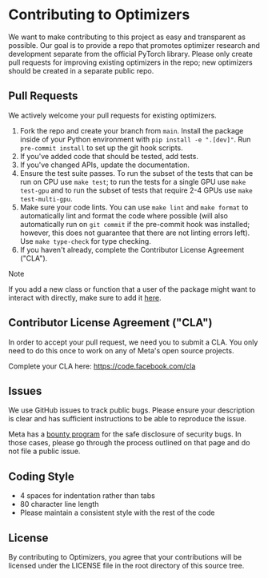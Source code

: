 # Contributing to Optimizers
We want to make contributing to this project as easy and transparent as
possible. Our goal is to provide a repo that promotes optimizer research
and development separate from the official PyTorch library. Please only
create pull requests for improving existing optimizers in the repo; new
optimizers should be created in a separate public repo.

## Pull Requests
We actively welcome your pull requests for existing optimizers.

1. Fork the repo and create your branch from `main`. Install the package inside of your Python environment with `pip install -e ".[dev]"`. Run `pre-commit install` to set up the git hook scripts.
2. If you've added code that should be tested, add tests.
3. If you've changed APIs, update the documentation.
4. Ensure the test suite passes. To run the subset of the tests that can be run on CPU use `make test`; to run the tests for a single GPU use `make test-gpu` and to run the subset of tests that require 2-4 GPUs use `make test-multi-gpu`.
5. Make sure your code lints. You can use `make lint` and `make format` to automatically lint and format the code where possible (will also automatically run on `git commit` if the pre-commit hook was installed; however, this does not guarantee that there are not linting errors left). Use `make type-check` for type checking.
6. If you haven't already, complete the Contributor License Agreement ("CLA").

> [!NOTE]
> If you add a new class or function that a user of the package might want to interact with directly, make sure to add it [here](distributed_shampoo/__init__.py).

## Contributor License Agreement ("CLA")
In order to accept your pull request, we need you to submit a CLA. You only need
to do this once to work on any of Meta's open source projects.

Complete your CLA here: <https://code.facebook.com/cla>

## Issues
We use GitHub issues to track public bugs. Please ensure your description is
clear and has sufficient instructions to be able to reproduce the issue.

Meta has a [bounty program](https://www.facebook.com/whitehat/) for the safe
disclosure of security bugs. In those cases, please go through the process
outlined on that page and do not file a public issue.

## Coding Style
* 4 spaces for indentation rather than tabs
* 80 character line length
* Please maintain a consistent style with the rest of the code

## License
By contributing to Optimizers, you agree that your contributions will be licensed
under the LICENSE file in the root directory of this source tree.
